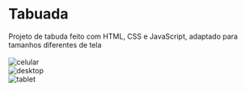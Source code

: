 # Tabuada
Projeto de tabuda feito com HTML, CSS e JavaScript, adaptado para tamanhos diferentes de tela
<br>
<br>
![celular](https://user-images.githubusercontent.com/99051178/216380724-e46af431-4f37-478b-addc-5ed1ce58b67f.png)
 <br>
![desktop](https://user-images.githubusercontent.com/99051178/216380736-ebe71905-9a1c-4a99-bb09-ff9fa91c11eb.png)
<br>
![tablet](https://user-images.githubusercontent.com/99051178/216380738-8e02654e-46d5-41b5-91bd-d9e3dc762657.png)

 
